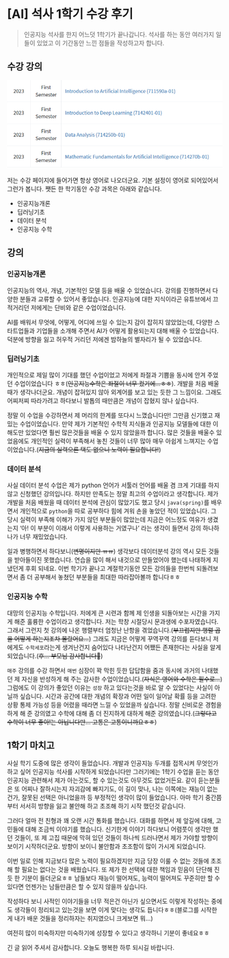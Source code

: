 # [AI] 석사 1학기 수강 후기

> 인공지능 석사를 한지 어느덧 1학기가 끝나갑니다. 석사를 하는 동안 여러가지 일들이 있었고 이 기간동안 느낀 점들을 작성하고자 합니다. 



## 수강 강의

![image-20230616092657141](https://raw.githubusercontent.com/KrGil/blog-contents-b/653cb87882cc35e86d9856274163480747f81557/computer-science/artificial-intelligence/mathematic-fundamentals-for-artificial-intelligence/%EC%84%9D%EC%82%AC1%ED%95%99%EA%B8%B0%20%ED%9B%84%EA%B8%B0.assets/image-20230616092657141.png)

저는 수강 페이지에 들어가면 항상 영어로 나오더군요. 기본 설정이 영어로 되어있어서 그런가 봅니다. 쨋든 한 학기동안 수강 과목은 아래와 같습니다.

- 인공지능개론
- 딥러닝기초
- 데이터 분석
- 인공지능 수학

## 강의

### 인공지능개론

인공지능의 역사, 개념, 기본적인 모델 등을 배울 수 있었습니다. 강의를 진행하면서 다양한 분들과 교류할 수 있어서 좋았습니다. 인공지능에 대한 지식이라곤 유튜브에서 끄적거리던 저에게는 단비와 같은 수업이었습니다. 

AI를 배워서 무엇에, 어떻게, 어디에 쓰일 수 있는지 감이 잡히지 않았었는데, 다양한 스타트업들과 기업들을 소개해 주면서 AI가 어떻게 활용되는지 대해  배울 수 있었습니다. 덕분에 방향을 잃고 허우적 거리던 저에겐 밤하늘의 별자리가 될 수 있었습니다.

### 딥러닝기초

개인적으로 제일 많이 기대를 했던 수업이었고 저에게 좌절과 기쁨을 동시에 안겨 주었던 수업이었습니다 ㅎㅎ(~~인공지능수학은 좌절이 너무 컸기에...ㅎㅎ~~). 개발을 처음 배울때가 생각나더군요. 개념이 잡혀있지 않아 외계어를 보고 있는 듯한 그 느낌이요. 그래도 어찌저찌 따라가려고 하다보니 발톱의 때만큼은 개념이 잡혔지 않나 싶습니다. 

정말 이 수업을 수강하면서 제 머리의 한계를 또다시 느꼈습니다만! 그만큼 신기했고 재밌는 수업이었습니다. 만약 제가 기본적인 수학적 지식들과 인공지능 모델들에 대한 이해도만 있었다면 훨씬 많은것들을 배울 수 있지 않았을까 합니다. 많은 것들을 배울수 있었음에도 개인적인 실력이 부족해서 놓친 것들이 너무 많아 매우 아쉽게 느껴지는 수업이었습니다.(~~지금의 실력으론 택도 없으니 노력이 필요합니다!~~)

### 데이터 분석

사실 데이터 분석 수업은 제가 python 언어가 서툴러 언어를 배울 겸 크게 기대를 하지 않고 신청했던 강의입니다. 하지만 만족도는 정말 최고의 수업이라고 생각합니다. 제가 개발을 처음 배웠을 때 데이터 분석에 관심이 많았기도 했고 당시 `java(spring)`를 배우면서 개인적으로 `python`을 따로 공부하다 힘에 겨워 손을 놓았던 적이 있었습니다.  그 당시 실력이 부족해 이해가 가지 않던 부분들이 많았는데 지금은 어느정도 여유가 생겼는지  ‘아! 이 부분이 이래서 이렇게 사용하는 거였구나’  라는 생각이 들면서 강의 하나하나가 너무 재밌었습니다.

일과 병행하면서 하다보니(~~변명이지만 ㅠㅠ~~) 생각보다 데이터분석 강의 역시 모든 것들을 받아들이진 못했습니다. 연습을 많이 해서 내것으로 만들었어야 했는데 나태하게 지냈던게 후회 되네요. 이번 학기가 끝나고 계절학기동안 모든 강의들을 한번씩 되돌려보면서 좀 더 공부해서 놓쳤던 부분들을 최대한 따라잡아볼까 합니다ㅎㅎ

### 인공지능 수학

대망의 인공지능 수학입니다. 저에게 큰 시련과 함께 제 인생을 되돌아보는 시간을 가지게 해준 훌륭한 수업이라고 생각합니다. 저는 학창 시절당시 문과생에 수포자였습니다. 그래서 그런지 첫 강의에 나온 행렬부터 엄청난 난항을 겪었습니다.(~~부끄럽지만 행렬 곱을 어떻게 하는지조차 몰랐어요...~~) 그래도 지금은 어떻게 꾸역꾸역 강의를 듣다보니 저에게도 `수학세포`라는게 생겨난건지 숨어있다 나타난건지 어쨌든 존재한다는 사실을 알게 되었습니다.(~~후... 부모님 감사합니다🙏~~)  

`매주` 강의를 수강 하면서 `매번` 심장이 꽉 막힌 듯한 답답함을 줌과 동시에 과거의 나태했던 제 자신을 반성하게 해 주는 감사한 수업이었습니다.(~~자식은 영어와 수학은 필수로...~~) 그럼에도 이 강의가 좋았던 이유는 `성장` 하고 있다는것을 바로 알 수 있었다는 사실이 아닐까 싶습니다. 시간과 공간에 대한 개념의 확장과 어떤 일이 일어날 확률 등을 고려한 상황 통제 가능성 등을 어렸을 때라면 느낄 수 있었을까 싶습니다. 정말 신비로운 경험을 하게 해 준 강의였고 수학에 대해 좀 더 진지하게 대하게 해준 강의였습니다.(~~그렇다고 수학이 너무 좋아!는 아닙니다만... 고통은 고통이니까요ㅎㅎ~~)

## 1학기 마치고

사실 학기 도중에 많은 생각이 들었습니다. 개발과 인공지능 두개를 접목시켜 무엇인가 하고 싶어 인공지능 석사를 시작하게 되었습니다만 그러기에는 1학기 수업을 듣는 동안 인공지능 관련해서 제가 아는것도, 할 수 있는것도 아무것도 없었거든요. 같이 듣는분들은 또 어찌나 잘하시는지 자괴감에 빠지기도, 이 길이 맞나, 나는 이쪽에는 재능이 없는건가, 잘못된 선택은 아니었을까 등 부정적인 생각이 많이 들었습니다. 아마 학기 중간쯤 부터 서서히 방향을 잃고 불안해 하고 초조해 하기 시작 했던것 같습니다. 

그러다 얼마 전 친형과 꽤 오랜 시간 통화를 했습니다. 대화를 하면서 제 앞길에 대해, 고민들에 대해 조금씩 이야기를 했습니다. 신기한게 이야기 하다보니 어렴풋이 생각만 했던 것들이, 또 제 고집 때문에 막혀 있던 것들이 하나씩 드러나면서 제가 가야할 방향이 보이기 시작하더군요. 방향이 보이니 불안함과 초조함이 많이 가시게 되었습니다.

이번 일로 인해 지금보다 많은 노력이 필요하겠지만 지금 당장 이룰 수 없는 것들에 초조해 할 필요는 없다는 것을 배웠습니다. 또 제가 한 선택에 대한 책임과 믿음이 단단해 진 듯 한 기분이 들더군요ㅎㅎ 남들보다 재능이 떨어져도, 능력이 떨어져도 꾸준히만 할 수 있다면 언젠가는 남들만큼은 할 수 있지 않을까 싶습니다. 

작성하다 보니 사적인 이야기들을 너무 적은건 아닌가 싶으면서도 이렇게 작성하는 중에도 생각들이 정리되고 있는것을 보면 이게 맞다는 생각도 듭니다ㅎㅎ(블로그를 시작한게 내가 배운 것들을 정리하자는 취지였으니 크게보면 뭐...)

여전히 많이 미숙하지만 미숙하기에 성장할 수 있다고 생각하니 기분이 좋네요ㅎㅎ 



긴 글 읽어 주셔서 감사합니다. 오늘도 행복한 하루 되시길 바랍니다.